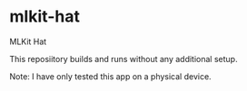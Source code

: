 # mlkit-hat
MLKit Hat

This reposiitory builds and runs without any additional setup. 

Note: I have only tested this app on a physical device.
